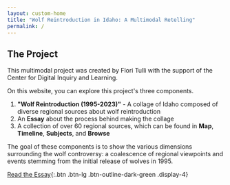 ```yaml
---
layout: custom-home
title: "Wolf Reintroduction in Idaho: A Multimodal Retelling"
permalink: /
---
```


## The Project 

This multimodal project was created by Flori Tulli with the support of the Center for Digital Inquiry and Learning.

On this website, you can explore this project's three components.

1. **"Wolf Reintroduction (1995-2023)"** - A collage of Idaho composed of diverse regional sources about wolf reintroduction
2. An **Essay** about the process behind making the collage
3. A collection of over 60 regional sources, which can be found in **Map**, **Timeline**, **Subjects**, and **Browse**

The goal of these components is to show the various dimensions surrounding the wolf controversy: a coalescence of regional viewpoints and events stemming from the initial release of wolves in 1995.

[Read the Essay](https://thecdil.github.io/wolf-reintroduction/journey.html){:.btn .btn-lg .btn-outline-dark-green .display-4}
